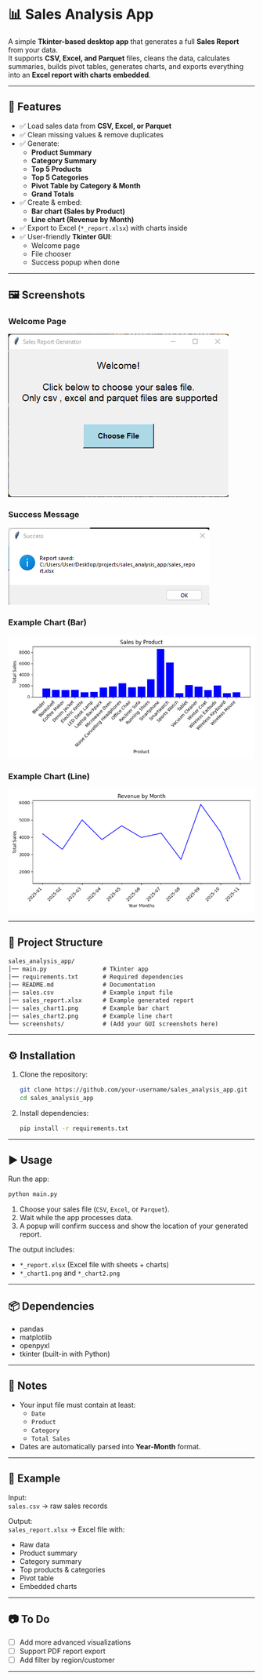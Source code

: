# 📊 Sales Analysis App

A simple **Tkinter-based desktop app** that generates a full **Sales Report** from your data.  
It supports **CSV, Excel, and Parquet** files, cleans the data, calculates summaries, builds pivot tables, generates charts, and exports everything into an **Excel report with charts embedded**.

---

## 🚀 Features
- ✅ Load sales data from **CSV, Excel, or Parquet**
- ✅ Clean missing values & remove duplicates
- ✅ Generate:
  - **Product Summary**
  - **Category Summary**
  - **Top 5 Products**
  - **Top 5 Categories**
  - **Pivot Table by Category & Month**
  - **Grand Totals**
- ✅ Create & embed:
  - **Bar chart (Sales by Product)**
  - **Line chart (Revenue by Month)**
- ✅ Export to Excel (`*_report.xlsx`) with charts inside
- ✅ User-friendly **Tkinter GUI**:
  - Welcome page
  - File chooser
  - Success popup when done

---

## 🖼️ Screenshots

### Welcome Page  
![Welcome](welcome.png)

### Success Message  
![Success](success.png)

### Example Chart (Bar)  
![Chart1](sales_chart1.png)

### Example Chart (Line)  
![Chart2](sales_chart2.png)

---

## 📂 Project Structure
```
sales_analysis_app/
│── main.py                # Tkinter app
│── requirements.txt       # Required dependencies
│── README.md              # Documentation
│── sales.csv              # Example input file
│── sales_report.xlsx      # Example generated report
│── sales_chart1.png       # Example bar chart
│── sales_chart2.png       # Example line chart
└── screenshots/           # (Add your GUI screenshots here)
```

---

## ⚙️ Installation

1. Clone the repository:
   ```bash
   git clone https://github.com/your-username/sales_analysis_app.git
   cd sales_analysis_app
   ```

2. Install dependencies:
   ```bash
   pip install -r requirements.txt
   ```

---

## ▶️ Usage

Run the app:
```bash
python main.py
```

1. Choose your sales file (`CSV`, `Excel`, or `Parquet`).  
2. Wait while the app processes data.  
3. A popup will confirm success and show the location of your generated report.  

The output includes:
- `*_report.xlsx` (Excel file with sheets + charts)  
- `*_chart1.png` and `*_chart2.png`  

---

## 📦 Dependencies
- pandas  
- matplotlib  
- openpyxl  
- tkinter (built-in with Python)

---

## 📝 Notes
- Your input file must contain at least:
  - `Date`
  - `Product`
  - `Category`
  - `Total Sales`
- Dates are automatically parsed into **Year-Month** format.

---

## 📌 Example
Input:  
`sales.csv` → raw sales records  

Output:  
`sales_report.xlsx` → Excel file with:
- Raw data  
- Product summary  
- Category summary  
- Top products & categories  
- Pivot table  
- Embedded charts  

---

## 📷 To Do
- [ ] Add more advanced visualizations  
- [ ] Support PDF report export  
- [ ] Add filter by region/customer  

---
